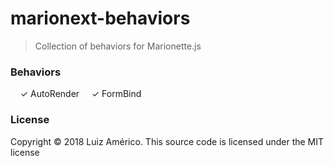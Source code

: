 # marionext-behaviors

> Collection of behaviors for Marionette.js


### Behaviors

&nbsp; &nbsp; ✓ AutoRender
&nbsp; &nbsp; ✓ FormBind


### License

Copyright © 2018 Luiz Américo. This source code is licensed under the MIT license